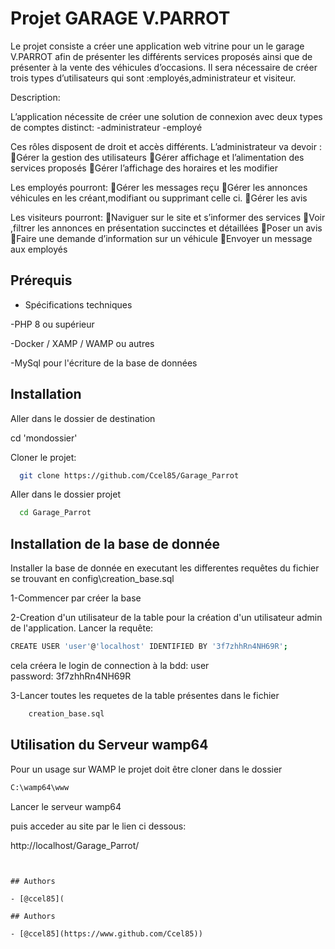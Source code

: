 
# Projet GARAGE V.PARROT

Le projet consiste a créer une application web vitrine pour un le garage V.PARROT afin de présenter les différents services proposés ainsi que de présenter à la vente des véhicules d’occasions.
Il sera nécessaire de créer  trois types d’utilisateurs qui sont :employés,administrateur et visiteur.

Description:

L’application nécessite de créer une solution de connexion avec deux types de comptes distinct:
-administrateur
-employé

Ces rôles disposent de droit et accès différents.
L’administrateur va devoir :
Gérer la gestion des utilisateurs 
Gérer affichage et l’alimentation des services proposés
Gérer l’affichage des horaires et les modifier

Les employés pourront:
Gérer les messages reçu 
Gérer les annonces véhicules en les créant,modifiant ou supprimant celle ci.
Gérer les avis

Les visiteurs pourront:
Naviguer sur le site et s’informer des services
Voir ,filtrer les annonces en présentation succinctes et détaillées
Poser un avis
Faire une demande d’information sur un véhicule
Envoyer un message aux employés
 


## Prérequis

- Spécifications techniques

-PHP 8 ou supérieur

-Docker / XAMP / WAMP ou autres

-MySql pour l'écriture de la base de données


## Installation

Aller dans le dossier de destination

cd 'mondossier'

Cloner le projet:
```bash
  git clone https://github.com/Ccel85/Garage_Parrot
```
Aller dans le dossier projet

```bash
  cd Garage_Parrot
```

 ## Installation de la base de donnée

   Installer la base de donnée en executant les differentes requêtes du fichier se trouvant en 
  config\creation_base.sql

1-Commencer par créer la base 

2-Creation d'un utilisateur de la table pour la création d'un utilisateur admin de l'application.
Lancer la requête:
```bash
CREATE USER 'user'@'localhost' IDENTIFIED BY '3f7zhhRn4NH69R';
```
cela créera le login de connection à la bdd:   user  
password: 3f7zhhRn4NH69R

3-Lancer toutes les requetes de la table présentes dans le fichier 
```bash
    creation_base.sql
```

 ## Utilisation du Serveur wamp64

 Pour un usage sur WAMP le projet doit être cloner dans le dossier 
 ```bash
 C:\wamp64\www
```
Lancer le serveur wamp64 

puis acceder au site par le lien ci dessous:

http://localhost/Garage_Parrot/


```


## Authors

- [@ccel85](

## Authors

- [@ccel85](https://www.github.com/Ccel85))

